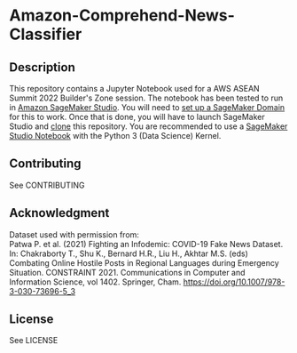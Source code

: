 # Amazon-Comprehend-News-Classifier

## Description
This repository contains a Jupyter Notebook used for a AWS ASEAN Summit 2022 Builder's Zone session. The notebook has been tested to run in [Amazon SageMaker Studio](https://docs.aws.amazon.com/sagemaker/latest/dg/studio.html). You will need to [set up a SageMaker Domain](https://docs.aws.amazon.com/sagemaker/latest/dg/gs-studio-onboard.html) for this to work. Once that is done, you will have to launch SageMaker Studio and [clone](https://docs.aws.amazon.com/sagemaker/latest/dg/studio-tasks-git.html) this repository. You are recommended to use a [SageMaker Studio Notebook](https://docs.aws.amazon.com/sagemaker/latest/dg/notebooks-create-open.html) with the Python 3 (Data Science) Kernel.

## Contributing
See CONTRIBUTING

## Acknowledgment
Dataset used with permission from:<br>
Patwa P. et al. (2021) Fighting an Infodemic: COVID-19 Fake News Dataset. In: Chakraborty T., Shu K., Bernard H.R., Liu H., Akhtar M.S. (eds) Combating Online Hostile Posts in Regional Languages during Emergency Situation. CONSTRAINT 2021. Communications in Computer and Information Science, vol 1402. Springer, Cham. https://doi.org/10.1007/978-3-030-73696-5_3

## License
See LICENSE 
